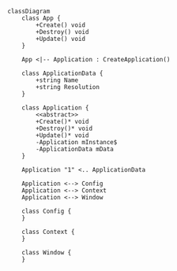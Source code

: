 ﻿```mermaid
classDiagram
    class App {
        +Create() void
        +Destroy() void
        +Update() void
    }
    
    App <|-- Application : CreateApplication()
    
    class ApplicationData {
        +string Name
        +string Resolution
    }

    class Application {
        <<abstract>>
        +Create()* void
        +Destroy()* void
        +Update()* void
        -Application mInstance$
        -ApplicationData mData
    }

    Application "1" <.. ApplicationData
    
    Application <--> Config
    Application <--> Context
    Application <--> Window
    
    class Config {
    }

    class Context {
    }
    
    class Window {
    }
```
